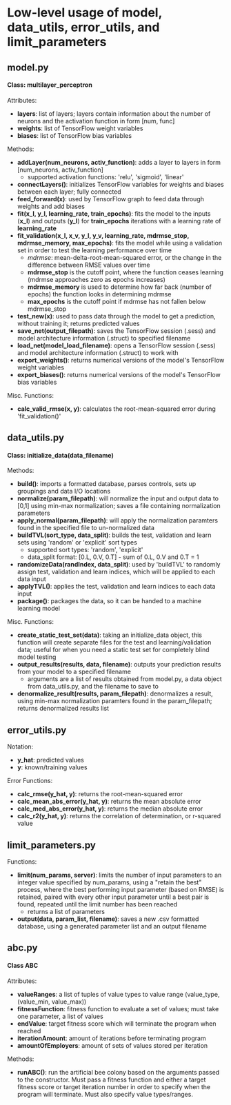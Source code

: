 # Low-level usage of model, data_utils, error_utils, and limit_parameters

## model.py
#### Class: multilayer_perceptron
Attributes:
- **layers**: list of layers; layers contain information about the number of neurons and the activation function in form [num, func]
- **weights**: list of TensorFlow weight variables
- **biases**: list of TensorFlow bias variables

Methods:
- **addLayer(num_neurons, activ_function)**: adds a layer to layers in form [num_neurons, activ_function]
  - supported activation functions: 'relu', 'sigmoid', 'linear'
- **connectLayers()**: initializes TensorFlow variables for weights and biases between each layer; fully connected
- **feed_forward(x)**: used by TensorFlow graph to feed data through weights and add biases
- **fit(x_l, y_l, learning_rate, train_epochs)**: fits the model to the inputs (**x_l**) and outputs (**y_l**) for **train_epochs** iterations with a learning rate of **learning_rate**
- **fit_validation(x_l, x_v, y_l, y_v, learning_rate, mdrmse_stop, mdrmse_memory, max_epochs)**: fits the model while using a validation set in order to test the learning performance over time
  - *mdrmse*: mean-delta-root-mean-squared error, or the change in the difference between RMSE values over time
  - **mdrmse_stop** is the cutoff point, where the function ceases learning (mdrmse approaches zero as epochs increases)
  - **mdrmse_memory** is used to determine how far back (number of epochs) the function looks in determining mdrmse
  - **max_epochs** is the cutoff point if mdrmse has not fallen below mdrmse_stop
- **test_new(x)**: used to pass data through the model to get a prediction, without training it; returns predicted values
- **save_net(output_filepath)**: saves the TensorFlow session (.sess) and model architecture information (.struct) to specified filename
- **load_net(model_load_filename)**: opens a TensorFlow session (.sess) and model architecture information (.struct) to work with
- **export_weights()**: returns numerical versions of the model's TensorFlow weight variables
- **export_biases()**: returns numerical versions of the model's TensorFlow bias variables

Misc. Functions:
- **calc_valid_rmse(x, y)**: calculates the root-mean-squared error during 'fit_validation()'

## data_utils.py
#### Class: initialize_data(data_filename)
Methods:
- **build()**: imports a formatted database, parses controls, sets up groupings and data I/O locations
- **normalize(param_filepath)**: will normalize the input and output data to [0,1] using min-max normalization; saves a file containing normalization parameters
- **apply_normal(param_filepath)**: will apply the normalization paramters found in the specified file to un-normalized data
- **buildTVL(sort_type, data_split)**: builds the test, validation and learn sets using 'random' or 'explicit' sort types
  - supported sort types: 'random', 'explicit'
  - data_split format: [0.L, 0.V, 0.T] - sum of 0.L, 0.V and 0.T = 1
- **randomizeData(randIndex, data_split)**: used by 'buildTVL' to randomly assign test, validation and learn indices, which will be applied to each data input
- **applyTVL()**: applies the test, validation and learn indices to each data input
- **package()**: packages the data, so it can be handed to a machine learning model

Misc. Functions:
- **create_static_test_set(data)**: taking an initialize_data object, this function will create separate files for the test and learning/validation data; useful for when you need a static test set for completely blind model testing
- **output_results(results, data, filename)**: outputs your prediction results from your model to a specified filename
  - arguments are a list of results obtained from model.py, a data object from data_utils.py, and the filename to save to
- **denormalize_result(results, param_filepath)**: denormalizes a result, using min-max normalization paramters found in the param_filepath; returns denormalized results list

## error_utils.py
Notation:
- **y_hat**: predicted values
- **y**: known/training values
  
Error Functions:
- **calc_rmse(y_hat, y)**: returns the root-mean-squared error
- **calc_mean_abs_error(y_hat, y)**: returns the mean absolute error
- **calc_med_abs_error(y_hat, y)**: returns the median absolute error
- **calc_r2(y_hat, y)**: returns the correlation of determination, or r-squared value

## limit_parameters.py
Functions:
- **limit(num_params, server)**: limits the number of input parameters to an integer value specified by num_params, using a "retain the best" process, where the best performing input parameter (based on RMSE) is retained, paired with every other input parameter until a best pair is found, repeated until the limit number has been reached
  - returns a list of parameters
- **output(data, param_list, filename)**: saves a new .csv formatted database, using a generated parameter list and an output filename

## abc.py
#### Class ABC
Attributes:
- **valueRanges**: a list of tuples of value types to value range (value_type, (value_min, value_max))
- **fitnessFunction**: fitness function to evaluate a set of values; must take one parameter, a list of values
- **endValue**: target fitness score which will terminate the program when reached
- **iterationAmount**: amount of iterations before terminating program
- **amountOfEmployers**: amount of sets of values stored per iteration

Methods:
- **runABC()**: run the artificial bee colony based on the arguments passed to the constructor. Must pass a fitness function and either a target fitness score or target iteration number in order to specify when the program will terminate. Must also specify value types/ranges.
